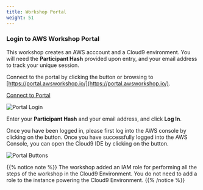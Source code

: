 ```yaml
---
title: Workshop Portal
weight: 51
---
```


### Login to AWS Workshop Portal

This workshop creates an AWS acccount and a Cloud9 environment. You will need the **Participant Hash** provided upon entry, and your email address to track your unique session.

Connect to the portal by clicking the button or browsing to [https://portal.awsworkshop.io/](https://portal.awsworkshop.io/).

<a href="https://portal.awsworkshop.io/" target="_blank" class="btn btn-default">Connect to Portal <i class="fas fa-sign-in-alt"></i></a>

![Portal Login](../images/portal_login.png)

Enter your **Participant Hash** and your email address, and click **Log In**.

Once you have been logged in, please first log into the AWS console by clicking on the <i class="fas fa-terminal"></i> button. Once you have successfully logged into the AWS Console, you can open the Cloud9 IDE by clicking on the <i class="fas fa-desktop"></i> button.

![Portal Buttons](../images/portal_buttons.png)

{{% notice note %}}
The workshop added an IAM role for performing all the steps of the workshop in the Cloud9 Environment. You do not need to add a role to the instance powering the Cloud9 Environment.
{{% /notice %}}
